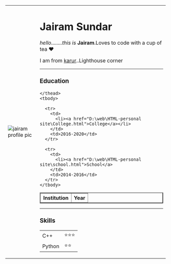 
<html lang="en" dir="ltr">

<head>
  <meta charset="utf-8">
  <title>jai</title>
</head>

<body>
  <table cellspacing="20px">
    <tr>
      <td> <img src="D:\web\HTML-personal site\circle-cropped.png" alt="jairam profile pic"></td>
      <td>
        <h1>Jairam Sundar</h1>
        <p><em>hello........this is </em><strong>Jairam</strong>.Loves to code with a cup of tea ❤️ </p>
        <p>I am from <a href="https://karur.nic.in/">karur</a>..Lighthouse corner</p>
      

  <hr>
  <h3>Education</h3>
  <p>
  <table border="2">
    <thead>
      <tr>
        <th>Institution</th>
        <th>Year</th>
      </tr>

    </thead>
    <tbody>

      <tr>
        <td>
          <li><a href="D:\web\HTML-personal site\College.html">College</a></li>
        </td>
        <td>2016-2020</td>
      </tr>

      <tr>
        <td>
          <li><a href="D:\web\HTML-personal site\school.html">School</a>
        </td>
        <td>2014-2016</td>
      </tr>
    </tbody>
  </table>
  <hr>
  <h3>Skills</h3>
  <table cellspacing="10px">
    <tr>
      <td>C++</td>
      <td>⭐⭐⭐</td>
    </tr>
    <tr>
      <td>Python</td>
      <td>⭐⭐</td>
    </tr>

  </table>
  </p>

</body>

</html>

